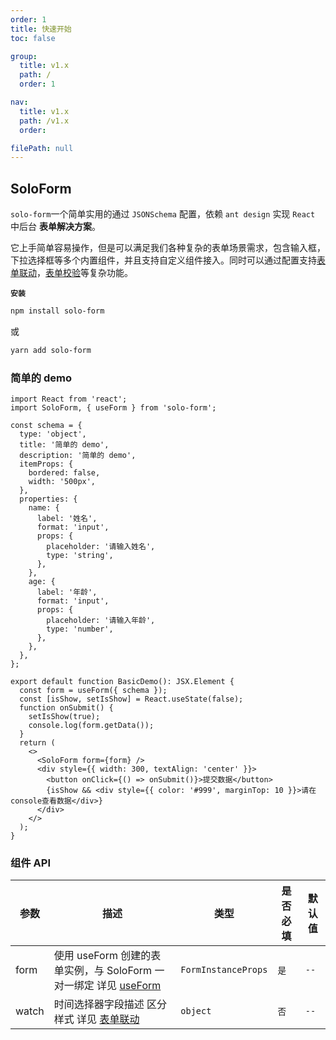 ```yaml
---
order: 1
title: 快速开始
toc: false

group:
  title: v1.x
  path: /
  order: 1

nav:
  title: v1.x
  path: /v1.x
  order:

filePath: null
---
```


## SoloForm

`solo-form`一个简单实用的通过 `JSONSchema` 配置，依赖 `ant design` 实现 `React` 中后台 **表单解决方案**。

>

它上手简单容易操作，但是可以满足我们各种复杂的表单场景需求，包含输入框，下拉选择框等多个内置组件，并且支持自定义组件接入。同时可以通过配置支持[表单联动](/watch)，[表单校验](/rule)等复杂功能。

**`安装`**

```sh
npm install solo-form
```

或

```sh
yarn add solo-form
```

### 简单的 demo

```tsx
import React from 'react';
import SoloForm, { useForm } from 'solo-form';

const schema = {
  type: 'object',
  title: '简单的 demo',
  description: '简单的 demo',
  itemProps: {
    bordered: false,
    width: '500px',
  },
  properties: {
    name: {
      label: '姓名',
      format: 'input',
      props: {
        placeholder: '请输入姓名',
        type: 'string',
      },
    },
    age: {
      label: '年龄',
      format: 'input',
      props: {
        placeholder: '请输入年龄',
        type: 'number',
      },
    },
  },
};

export default function BasicDemo(): JSX.Element {
  const form = useForm({ schema });
  const [isShow, setIsShow] = React.useState(false);
  function onSubmit() {
    setIsShow(true);
    console.log(form.getData());
  }
  return (
    <>
      <SoloForm form={form} />
      <div style={{ width: 300, textAlign: 'center' }}>
        <button onClick={() => onSubmit()}>提交数据</button>
        {isShow && <div style={{ color: '#999', marginTop: 10 }}>请在console查看数据</div>}
      </div>
    </>
  );
}
```

### 组件 **API**

| 参数 | 描述 | 类型 | 是否必填 | 默认值 |
| --- | --- | --- | --- | --- |
| form | 使用 useForm 创建的表单实例，与 SoloForm 一对一绑定 详见 [useForm](/use-form) | `FormInstanceProps` | `是` | `--` |
| watch | 时间选择器字段描述 区分样式 详见 [表单联动](/watch) | `object` | `否` | `--` |
